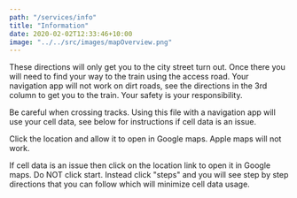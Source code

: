 ```yaml
---
path: "/services/info"
title: "Information"
date: 2020-02-02T12:33:46+10:00
image: "../../src/images/mapOverview.png"
---
```


These directions will only get you to the city street turn out. Once there you will need to find your way to the train using the access road. Your navigation app will not work on dirt roads, see the directions in the 3rd column to get you to the train. Your safety is your responsibility.

Be careful when crossing tracks. Using this file with a navigation app will use your cell data, see below for instructions if cell data is an issue.

Click the location and allow it to open in Google maps. Apple maps will not work.

If cell data is an issue then click on the location link to open it in Google maps. Do NOT click start. Instead click "steps" and you will see step by step directions that you can follow which will minimize cell data usage.
